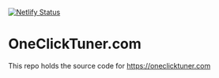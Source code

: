 [![Netlify Status](https://api.netlify.com/api/v1/badges/1d59c86a-f0dd-460c-a8fc-ad2ddb682ca7/deploy-status)](https://app.netlify.com/sites/ecstatic-minsky-53b5ee/deploys)

# OneClickTuner.com

This repo holds the source code for https://oneclicktuner.com
